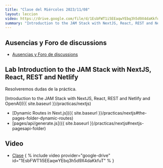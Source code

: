```yaml
---
title: "Clase del Miércoles 2023/11/08"
layout: leccion
video: https://drive.google.com/file/d/1EsbFWT1i5EEaqwYEbq3h5d9X4daKkfuT/view?usp=sharing
summary: "Introduction to the JAM Stack with NextJS, React, REST and Netlify"
---
```



## Ausencias y Foro de discussions

* <a href="https://github.com/orgs/ULL-ESIT-DMSI-2324/discussions" target="_blank">Ausencias y Foro de discussions</a>


## Lab Introduction to the JAM Stack with NextJS, React, REST and Netlify

Resolveremos dudas de la práctica.

[Introduction to the JAM Stack with NextJS, React, REST and Netlify and OpenAI]({{ site.baseurl }}/practicas/nextjs)

* [Dynamic Routes in Next.js]({{ site.baseurl }}/practicas/nextjs#the-pages-folder-dynamic-routes)
* [pages/api/generate.js]({{ site.baseurl }}/practicas/nextjs#nextjs-pagesapi-folder)

## Video 

* <a href="{{page.video}}">Clase</a>
{ % include video provider="google-drive" id="1EsbFWT1i5EEaqwYEbq3h5d9X4daKkfuT" % }

